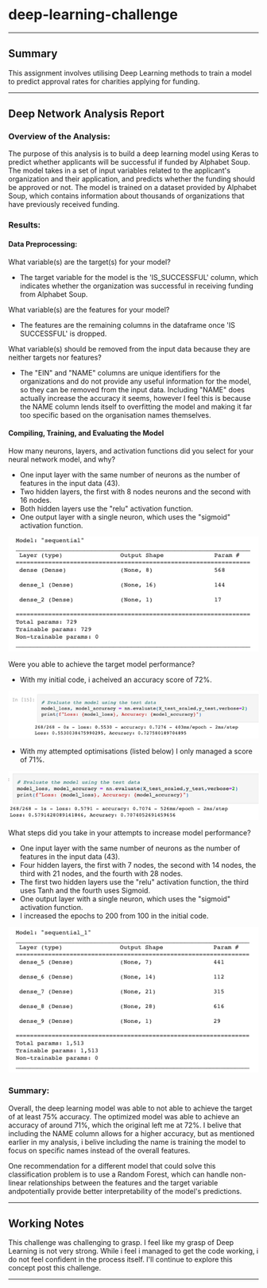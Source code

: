 # deep-learning-challenge

---

## Summary

This assignment involves utilising Deep Learning methods to train a model to predict approval rates for charities applying for funding.

---

## Deep Network Analysis Report

### Overview of the Analysis:
The purpose of this analysis is to build a deep learning model using Keras to predict whether applicants will be successful if funded by Alphabet Soup. The model takes in a set of input variables related to the applicant's organization and their application, and predicts whether the funding should be approved or not. The model is trained on a dataset provided by Alphabet Soup, which contains information about thousands of organizations that have previously received funding.


### Results:
#### Data Preprocessing:

What variable(s) are the target(s) for your model?
* The target variable for the model is the 'IS_SUCCESSFUL' column, which indicates whether the organization was successful in receiving funding from Alphabet Soup.

What variable(s) are the features for your model?
* The features are the remaining columns in the dataframe once 'IS SUCCESSFUL' is dropped. 

What variable(s) should be removed from the input data because they are neither targets nor features?
* The "EIN" and "NAME" columns are unique identifiers for the organizations and do not provide any useful information for the model, so they can be removed from the input data. Including "NAME" does actually increase the accuracy it seems, however I feel this is because the NAME column lends itself to overfitting the model and making it far too specific based on the organisation names themselves. 

#### Compiling, Training, and Evaluating the Model

How many neurons, layers, and activation functions did you select for your neural network model, and why?
* One input layer with the same number of neurons as the number of features in the input data (43).
* Two hidden layers, the first with 8 nodes neurons and the second with 16 nodes.
* Both hidden layers use the "relu" activation function.
* One output layer with a single neuron, which uses the "sigmoid" activation function.

![First Model](Screenshots/Image_1.png "First Model")

Were you able to achieve the target model performance?
* With my initial code, i acheived an accuracy score of 72%. 

![First Result](Screenshots/Image_2.png "First Result")

* With my attempted optimisations (listed below) I only managed a score of 71%.

![Second Result](Screenshots/Image_4.png "Second Result")

What steps did you take in your attempts to increase model performance?
* One input layer with the same number of neurons as the number of features in the input data (43).
* Four hidden layers, the first with 7 nodes, the second with 14 nodes, the third with 21 nodes, and the fourth with 28 nodes.
* The first two hidden layers use the "relu" activation function, the third uses Tanh and the fourth uses Sigmoid.
* One output layer with a single neuron, which uses the "sigmoid" activation function.
* I increased the epochs to 200 from 100 in the initial code. 

![Second Model ](Screenshots/Image_3.png "Second Model")

### Summary:
Overall, the deep learning model was able to not able to achieve the target of at least 75% accuracy. The optimized model was able to achieve an accuracy of around 71%, which the original left me at 72%. I belive that including the NAME column allows for a higher accuracy, but as mentioned earlier in my analysis, i belive including the name is training the model to focus on specific names instead of the overall features. 

One recommendation for a different model that could solve this classification problem is to use a Random Forest, which can handle non-linear relationships between the features and the target variable andpotentially provide better interpretability of the model's predictions.

---

## Working Notes

This challenge was challenging to grasp. I feel like my grasp of Deep Learning is not very strong. While i feel i managed to get the code working, i do not feel confident in the process itself. I'll continue to explore this concept post this challenge. 

---
